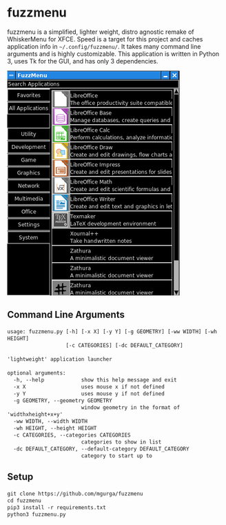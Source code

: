 # fuzzmenu
fuzzmenu is a simplified, lighter weight, distro agnostic remake of WhiskerMenu for XFCE.
Speed is a target for this project and caches application info in ```~/.config/fuzzmenu/```.
It takes many command line arguments and is highly customizable.
This application is written in Python 3, uses Tk for the GUI, and has only 3 dependencies.

![screenshot](https://github.com/mgurga/fuzzmenu/raw/master/docs/fuzzmenu.png)

## Command Line Arguments
```
usage: fuzzmenu.py [-h] [-x X] [-y Y] [-g GEOMETRY] [-ww WIDTH] [-wh HEIGHT]
                   [-c CATEGORIES] [-dc DEFAULT_CATEGORY]

'lightweight' application launcher

optional arguments:
  -h, --help            show this help message and exit
  -x X                  uses mouse x if not defined
  -y Y                  uses mouse y if not defined
  -g GEOMETRY, --geometry GEOMETRY
                        window geometry in the format of 'widthxheight+x+y'
  -ww WIDTH, --width WIDTH
  -wh HEIGHT, --height HEIGHT
  -c CATEGORIES, --categories CATEGORIES
                        categories to show in list
  -dc DEFAULT_CATEGORY, --default-category DEFAULT_CATEGORY
                        category to start up to
```

## Setup
```
git clone https://github.com/mgurga/fuzzmenu
cd fuzzmenu
pip3 install -r requirements.txt
python3 fuzzmenu.py
```
